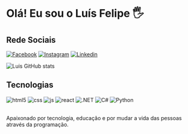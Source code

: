 # Olá! Eu sou o Luís Felipe 🖐️

## Rede Sociais
[![Facebook](https://img.shields.io/badge/Facebook-1877F2?style=for-the-badge&logo=facebook&logoColor=white)](https://www.facebook.com/luisfsill)
[![Instagram](https://img.shields.io/badge/Instagram-E4405F?style=for-the-badge&logo=instagram&logoColor=white)](https://instagram.com/luisfsill)
[![Linkedin](https://img.shields.io/badge/LinkedIn-0077B5?style=for-the-badge&logo=linkedin&logoColor=white)](https://www.linkedin.com/in/luisfsill)

![Luis GitHub stats](https://github-readme-stats.vercel.app/api?username=luisfsill&show_icons=true&theme=tokyonight)

## Tecnologias

<div style="display: inline_block">
  <img align="center" alt="html5" src="https://img.shields.io/badge/HTML5-E34F26?style=for-the-badge&logo=html5&logoColor=white" style="pointer-events: none;" />
  <img align="center" alt="css" src="https://img.shields.io/badge/CSS3-1572B6?style=for-the-badge&logo=css3&logoColor=white" style="pointer-events: none;" />
  <img align="center" alt="js" src="https://img.shields.io/badge/JavaScript-F7DF1E?style=for-the-badge&logo=javascript&logoColor=black" style="pointer-events: none;" />
  <img align="center" alt="react" src="https://img.shields.io/badge/React-20232A?style=for-the-badge&logo=react&logoColor=61DAFB" style="pointer-events: none;" />
  <img align="center" alt=".NET" src="https://img.shields.io/badge/.NET-5C2D91?style=for-the-badge&logo=.net&logoColor=white" style="pointer-events: none;" />
  <img align="center" alt="C#" src="https://img.shields.io/badge/C%23-239120?style=for-the-badge&logo=c-sharp&logoColor=white" style="pointer-events: none;" />
  <img align="center" alt="Python" src="https://img.shields.io/badge/Python-14354C?style=for-the-badge&logo=python&logoColor=white" style="pointer-events: none;" />      
</div><br/>

Apaixonado por tecnologia, educação e por mudar a vida das pessoas através da programação.
